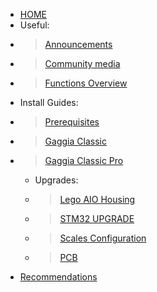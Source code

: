 * [HOME](/)
* Useful:
* >[Announcements](announcements/)
* >[Community media](community/community-media.md)
* >[Functions Overview](guides/functions-guide.md)
* Install Guides:
* >[Prerequisites](prereq/prerequisites.md)
* >[Gaggia Classic](gc/gaggia-classic.md)
* >[Gaggia Classic Pro](gcp/gaggia-classic-pro-new-classic.md)
    * Upgrades:
    * >[Lego AIO Housing](guides/lego-component-build-guide.md)
    * >[STM32 UPGRADE](stm32-upgrade-pack/blackpill.md)
    * >[Scales Configuration](scales/scales.md)
    * >[PCB](pcb/singleboard.md)
* [Recommendations](learning/learning-sources.md)
